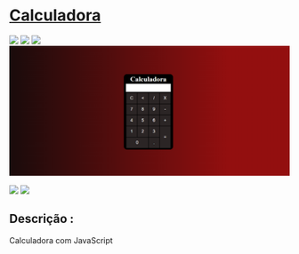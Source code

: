 <h1><a href="https://gustavolopesdev.github.io/Calculadora/"> Calculadora </a></h1>

<div style="display: inline_block">

<img src="https://img.shields.io/badge/html5-%23E34F26.svg?style=for-the-badge&logo=html5&logoColor=white" />
<img src="https://img.shields.io/badge/css3-%231572B6.svg?style=for-the-badge&logo=css3&logoColor=white" />
<img src="https://img.shields.io/badge/javascript-%23323330.svg?style=for-the-badge&logo=javascript&logoColor=%23F7DF1E" />
  
  
  
</div>

<img src ="img/img.png" />

<div style="display: inline_block">

<a href="https://www.linkedin.com/in/gustavolopesdev/" target="_blank"><img src="https://img.shields.io/badge/-LinkedIn-%230077B5?style=for-the-badge&logo=linkedin&logoColor=white" target="_blank"></a>
<a href="https://gustavolopesdev.github.io/PortFolio/" target="_blank"><img src="https://img.shields.io/badge/-Portf%C3%B3lio-brown?style=for-the-badge&logo=true" target="_blank"></a>

</div>

<h2>Descrição :</h2>
<p>Calculadora com JavaScript</p>
